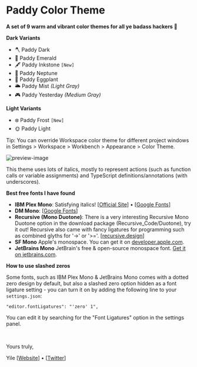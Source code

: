 # Paddy Color Theme

**A set of 9 warm and vibrant color themes for all ye badass hackers 🍁**

**Dark Variants**
- 🪓 Paddy Dark
- 🌲 Paddy Emerald
- 🖋 Paddy Inkstone `[New]`
- 🔵 Paddy Neptune
- 🍆 Paddy Eggplant
- 🌥 Paddy Mist *(Light Gray)*
- 🎮 Paddy Yesterday *(Medium Gray)*

**Light Variants**
- ❄️ Paddy Frost `[New]`
- 🌞 Paddy Light

Tip: You can override Workspace color theme for different project windows in Settings > Workspace > Workbench > Appearance > Color Theme.

![preview-image](https://raw.githubusercontent.com/troydraws/paddy-color-theme/master/paddy-color-theme-preview.gif)

This theme uses lots of italics, mostly to represent actions (such as function calls or variable assignments) and TypeScript definitions/annotations (with underscores). 

**Best free fonts I have found**

- **IBM Plex Mono**: Satisfying italics! [[Official Site](https://www.ibm.com/plex/)] • [[Google Fonts](https://fonts.google.com/specimen/IBM+Plex+Mono)]
- **DM Mono**: [[Google Fonts](https://fonts.google.com/specimen/DM+Mono)]
- **Recursive (Mono Duotone)**: There is a very interesting Recursive Mono Duotone option in the download package (Recursive_Code/Duotone), try it out! Recursive also came with fancy ligatures for programming such as combined glyths for '->' or '>='. [[recursive.design](https://www.recursive.design/)]
- **SF Mono** Apple's monospace. You can get it on [developer.apple.com](https://developer.apple.com/fonts/).
- **JetBrains Mono** JetBrain's free & open-source monospace font. [Get it on jetbrains.com](https://www.jetbrains.com/lp/mono/).

**How to use slashed zeros**

Some fonts, such as IBM Plex Mono & JetBrains Mono comes with a dotted zero design by default, but also a slashed zero option hidden as a font ligature setting - you can turn it on by adding the following line to your `settings.json`:
```
"editor.fontLigatures": "'zero' 1",
```
You can edit it by searching for the "Font Ligatures" option in the settings panel.

&nbsp;

Yours truly,

Yile 
[[Website](https://yile.art/)] • [[Twitter](https://twitter.com/yile_art)]